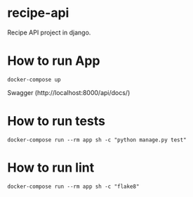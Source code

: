 # recipe-api
Recipe API project in django.

# How to run App
```
docker-compose up
````

Swagger (http://localhost:8000/api/docs/)

# How to run tests
```
docker-compose run --rm app sh -c "python manage.py test"
```

# How to run lint
```
docker-compose run --rm app sh -c "flake8"
```
